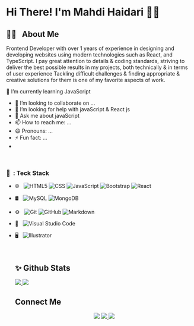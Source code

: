 <h1>Hi There! I'm Mahdi Haidari 👨‍💼</h1>

<h2> 👨‍💻 &nbsp; About Me </h2>

<p>
Frontend Developer with over 1 years of experience in designing and developing websites using modern technologies such as React, and TypeScript. I pay great attention to details & coding standards, striving to deliver the best possible results in my projects, both technically & in terms of user experience Tackling difficult challenges & finding appropriate & creative solutions for them is one of my favorite aspects of work. 
</p>

<!--Here are some ideas to get you started:-->


 🌱 I’m currently learning JavaScript 
- 👯 I’m looking to collaborate on ...
- 🤔 I’m looking for help with javaScript & React js
- 💬 Ask me about javaScript
- 📫 How to reach me: ...
- 😄 Pronouns: ...
- ⚡ Fun fact: ...
- 
<br/>

<h3>🔧 &nbsp: Teck Stack</h3>




 
- 🌐 &nbsp;
  ![HTML5](https://img.shields.io/badge/-HTML5-333333?style=flat&logo=HTML5)
  ![CSS](https://img.shields.io/badge/-CSS-333333?style=flat&logo=CSS3&logoColor=1572B6)
  ![JavaScript](https://img.shields.io/badge/-JavaScript-333333?style=flat&logo=javascript)
  ![Bootstrap](https://img.shields.io/badge/-Bootstrap-333333?style=flat&logo=bootstrap&logoColor=563D7C)
  ![React](https://img.shields.io/badge/-React-333333?style=flat&logo=react)
- 🛢 &nbsp;
  ![MySQL](https://img.shields.io/badge/-MySQL-333333?style=flat&logo=mysql)
  ![MongoDB](https://img.shields.io/badge/-MongoDB-333333?style=flat&logo=mongodb)
- ⚙️ &nbsp;
  ![Git](https://img.shields.io/badge/-Git-333333?style=flat&logo=git)
  ![GitHub](https://img.shields.io/badge/-GitHub-333333?style=flat&logo=github)
  ![Markdown](https://img.shields.io/badge/-Markdown-333333?style=flat&logo=markdown)
- 🔧 &nbsp;
  ![Visual Studio Code](https://img.shields.io/badge/-Visual%20Studio%20Code-333333?style=flat&logo=visual-studio-code&logoColor=007ACC)
- 🖥 &nbsp;
  ![Illustrator](https://img.shields.io/badge/-Illustrator-333333?style=flat&logo=adobe-illustrator)

  <br/>

  <h2>✨ Github Stats </h2>
   
  <a href="https://github.com/MahdiHa">
    <img src="https://github-readme-stats.vercel.app/api?username=MahdiHa&show_icons=true&theme=radical"/>
    <img src="https://github-readme-stats.vercel.app/api/top-langs/?username=MahdiHa"/>
  </a>

  <h2>Connect Me</h2>

  <p align="center">
   <img src="https://img.shields.io/badge/gmail-mahdihaidari1490@gmail.com-blue?logo=gmail"/>
   <a href="https://t.me/Hi_Max_ss">
    <img src="https://img.shields.io/badge/telegram-@Hi_Max_ss-blue?logo=telegram"/>
   </a>
   <a href="https://instagram.com/ma.hdi_3311">
     <img src="https://img.shields.io/badge/instagram-@ma.hdi_3311-blue?logo=instagram"/>
   </a>
  </p>
  <br/>
  

  

